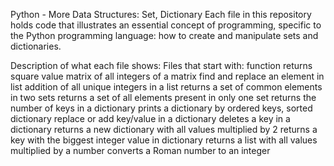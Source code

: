Python - More Data Structures: Set, Dictionary
Each file in this repository holds code that illustrates an essential concept of programming, specific to the Python programming language: how to create and manipulate sets and dictionaries.

Description of what each file shows:
Files that start with:
function returns square value matrix of all integers of a matrix
find and replace an element in list
addition of all unique integers in a list
returns a set of common elements in two sets
returns a set of all elements present in only one set
returns the number of keys in a dictionary
prints a dictionary by ordered keys, sorted dictionary
replace or add key/value in a dictionary
deletes a key in a dictionary
returns a new dictionary with all values multiplied by 2
returns a key with the biggest integer value in dictionary
returns a list with all values multiplied by a number
converts a Roman number to an integer
